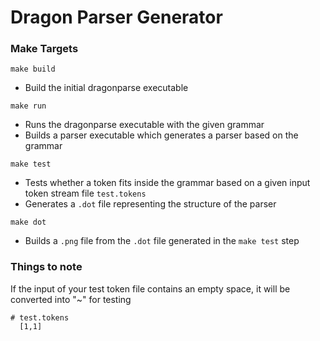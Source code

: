 # Dragon Parser Generator 

### Make Targets 

```
make build
```
* Build the initial dragonparse executable

```
make run
```
* Runs the dragonparse executable with the given grammar 
* Builds a parser executable which generates a parser based on the grammar

```
make test
```
* Tests whether a token fits inside the grammar based on a given input token stream file `test.tokens`
* Generates a `.dot` file representing the structure of the parser

```
make dot
```
* Builds a `.png` file from the `.dot` file generated in the `make test` step

### Things to note 
If the input of your test token file contains an empty space, it will be converted into "~" for testing
```
# test.tokens
  [1,1]
```